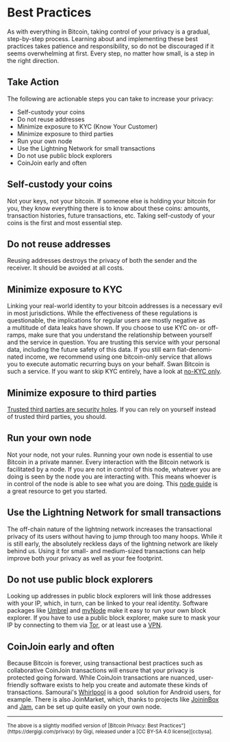 # Best Practices

As with every­thing in Bitcoin, taking control of your privacy is
a gradual, step-by-step process. Learning about and imple­menting these
best practices takes patience and respon­si­bility, so do not be
discour­aged if it seems overwhelming at first. Every step, no matter
how small, is a step in the right direction.

## Take Action

The following are action­able steps you can take to increase
your privacy:

-   Self-custody your coins
-   Do not reuse addresses
-   Minimize exposure to KYC (Know Your Customer)
-   Minimize exposure to third parties
-   Run your own node
-   Use the Light­ning Network for small transactions
-   Do not use public block explorers
-   CoinJoin early and often

## Self-custody your coins

Not your keys, not your bitcoin. If someone
else is holding your bitcoin for you, they know every­thing there is to
know about these coins: amounts, trans­ac­tion histo­ries, future
trans­ac­tions, etc. Taking self-custody of your coins is the first and
most essen­tial step.

## Do not reuse addresses

Reusing addresses destroys the privacy of
both the sender and the receiver. It should be avoided at all costs.

## Minimize exposure to KYC

Linking your real-world identity to your
bitcoin addresses is a neces­sary evil in most juris­dic­tions. While
the effec­tive­ness of these regula­tions is question­able, the
impli­ca­tions for regular users are mostly negative as a multi­tude of
data leaks have shown. If you choose to use KYC on- or off-ramps, make
sure that you under­stand the relation­ship between yourself and the
service in question. You are trusting this service with your personal
data, including the future safety of this data. If you still earn
fiat-denom­i­nated income, we recom­mend using one bitcoin-only service
that allows you to execute automatic recur­ring buys on your behalf.
Swan Bitcoin is such a service. If you want to skip KYC entirely, have
a look at [no-KYC only](https://nokyconly.com).

## Minimize exposure to third parties

[Trusted third parties are security
holes](https://nakamotoinstitute.org/trusted-third-parties/). If you can rely on
yourself instead of trusted third parties, you should.

## Run your own node

Not your node, not your rules. Running your own
node is essen­tial to use Bitcoin in a private manner. Every
inter­ac­tion with the Bitcoin network is facil­i­tated by a node. If
you are not in control of this node, whatever you are doing is seen by
the node you are inter­acting with. This means whoever is in control of
the node is able to see what you are doing. This [node
guide](https://bitcoiner.guide/node/) is a great resource to get
you started.

## Use the Light­ning Network for small trans­ac­tions

The off-chain nature of the light­ning network increases the trans­ac­tional
privacy of its users without having to jump through too many hoops. While it is
still early, the absolutely reckless days of the light­ning network are likely
behind us. Using it for small- and medium-sized trans­ac­tions can help improve
both your privacy as well as your fee footprint.

## Do not use public block explorers

Looking up addresses in public
block explorers will link those addresses with your IP, which, in turn,
can be linked to your real identity. Software packages like
[Umbrel](https://getumbrel.com/) and [myNode](https://mynodebtc.com/)
make it easy to run your own block explorer. If you have to use a public
block explorer, make sure to mask your IP by connecting to them via
[Tor](https://www.torproject.org/download/), or at least use
a [VPN](https://mullvad.net/).

## CoinJoin early and often

Because Bitcoin is forever, using trans­ac­tional best practices such as
collab­o­ra­tive CoinJoin trans­ac­tions will ensure that your privacy is
protected going forward. While CoinJoin trans­ac­tions are nuanced,
user-friendly software exists to help you create and automate these kinds of
trans­ac­tions. Samourai's [Whirlpool](https://samouraiwallet.com/whirlpool) is
a good  solution for Android users, for example. There is also JoinMarket,
which, thanks to projects like [JoininBox](https://github.com/openoms/joininbox)
and [Jam](/), can be set up quite easily on your own node.



---

<small>
The above is a slightly modified version of
[Bitcoin Privacy: Best Practices"](https://dergigi.com/privacy) by Gigi,
released under a [CC BY-SA 4.0 license][ccbysa].

[ccbysa]: https://creativecommons.org/licenses/by-sa/4.0/
</small>
